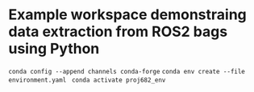 # Example workspace demonstraing data extraction from ROS2 bags using Python
`conda config --append channels conda-forge`
`conda env create --file environment.yaml `
`conda activate proj682_env`
